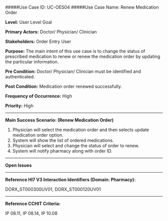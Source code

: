 #####Use Case ID: UC-OES04
#####Use Case Name: Renew Medication Order

**Level:**                     User Level Goal

**Primary Actors:**            Doctor/ Physician/ Clinician 

**Stakeholders:**              Order Entry User

**Purpose:**                   The main intent of this use case is to change the status of prescribed medication to renew or renew the medication order by updating the particular information.

**Pre Condition:**             Doctor/ Physician/ Clinician must be identified and authenticated.  

**Post Condition:**            Medication order renewed successfully.

**Frequency of Occurrence:**   High

**Priority:**                  High
__________________________________________________________
**Main Success Scenario: (Renew Medication Order)**

1.	Physician will select the medication order and then selects update medication order option.
2.	System will show the list of ordered medications.
3.	Physician will select and change the status of order to renew.
4.	System will notify pharmacy along with order ID.


_______________________________________________________________
**Open Issues**


_______________________________________________________________
**Reference Hl7 V3 Interaction Identifiers (Domain: Pharmacy):**

DORX_ST000300UV01, DORX_ST000120UV01
_______________________________________________________________
**Reference CCHIT Criteria:**

IP 08.11, IP 08.14, IP 10.08
